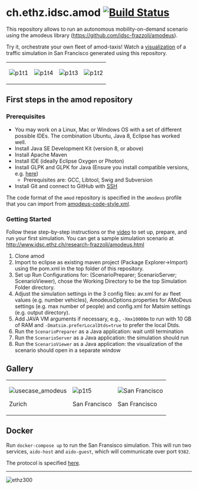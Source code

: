 # ch.ethz.idsc.amod <a href="https://travis-ci.org/idsc-frazzoli/amod"><img src="https://travis-ci.org/idsc-frazzoli/amod.svg?branch=master" alt="Build Status"></a>

This repository allows to run an autonomous mobility-on-demand scenario using the amodeus library (https://github.com/idsc-frazzoli/amodeus).

Try it, orchestrate your own fleet of amod-taxis! Watch a [visualization](https://www.youtube.com/watch?v=QkFtIQQSHto) of a traffic simulation in San Francisco generated using this repository.

<table><tr>
<td>

![p1t1](https://user-images.githubusercontent.com/4012178/38852194-23c0b602-4219-11e8-90af-ce5c589ddf47.png)

<td>

![p1t4](https://user-images.githubusercontent.com/4012178/38852209-30616834-4219-11e8-81db-41fe71f7599e.png)

<td>

![p1t3](https://user-images.githubusercontent.com/4012178/38852252-4f4d178e-4219-11e8-9634-434200922ed0.png)

<td>

![p1t2](https://user-images.githubusercontent.com/4012178/38852212-3200c8d8-4219-11e8-9dad-eb0aa33e1357.png)

</tr></table>

## First steps in the amod repository

### Prerequisites

- You may work on a Linux, Mac or Windows OS with a set of different possible IDEs. The combination Ubuntu, Java 8, Eclipse has worked well. 
- Install Java SE Development Kit (version 8, or above)
- Install Apache Maven
- Install IDE (ideally Eclipse Oxygen or Photon)
- Install GLPK and GLPK for Java (Ensure you install compatible versions, e.g. [here](http://glpk-java.sourceforge.net/gettingStarted.html))
	- Prerequisites are: GCC, Libtool, Swig and Subversion
- Install Git and connect to GitHub with [SSH](https://help.github.com/articles/connecting-to-github-with-ssh/)

The code format of the `amod` repository is specified in the `amodeus` profile that you can import from [amodeus-code-style.xml](https://raw.githubusercontent.com/idsc-frazzoli/amodeus/master/amodeus-code-style.xml).

### Getting Started

Follow these step-by-step instructions or the [video](https://www.youtube.com/watch?v=j2nKGnif5qc) to set up, prepare, and run your first simulation. You can get a sample simulation scenario at http://www.idsc.ethz.ch/research-frazzoli/amodeus.html
1. Clone amod
2. Import to eclipse as existing maven project (Package Explorer->Import) using the pom.xml in the top folder of this repository.
3. Set up Run Configurations for: (ScenarioPreparer; ScenarioServer; ScenarioViewer), chose the Working Directory to be the top Simulation Folder directory.
4. Adjust the simulation settings in the 3 config files: av.xml for av fleet values (e.g. number vehicles), AmodeusOptions.properties for AMoDeus settings (e.g. max number of people) and config.xml for Matsim settings (e.g. output directory). 
5. Add JAVA VM arguments if necessary, e.g., `-Xmx10000m` to run with 10 GB of RAM and `-Dmatsim.preferLocalDtds=true` to prefer the local Dtds. 
6. Run the `ScenarioPreparer` as a Java application: wait until termination
7. Run the `ScenarioServer` as a Java application: the simulation should run
8. Run the `ScenarioViewer` as a Java application: the visualization of the scenario should open in a separate window

## Gallery

<table><tr>
<td>

![usecase_amodeus](https://user-images.githubusercontent.com/4012178/35968174-668b6e54-0cc3-11e8-9c1b-a3e011fa0600.png)

Zurich

<td>

![p1t5](https://user-images.githubusercontent.com/4012178/38852351-ce176dc6-4219-11e8-93a5-7ad58247e82b.png)

San Francisco

<td>

![San Francisco](https://user-images.githubusercontent.com/4012178/37365948-4ab45794-26ff-11e8-8e2d-ceb1b526e962.png)

San Francisco

</tr></table>

## Docker

Run `docker-compose up` to run the San Fransisco simulation. This will run two services, `aido-host` and `aido-guest`, which will communicate over port `9382`.

The protocol is specified [here](https://github.com/idsc-frazzoli/amod/blob/master/doc/aido-client-protocol.md).

---

![ethz300](https://user-images.githubusercontent.com/4012178/45925071-bf9d3b00-bf0e-11e8-9d92-e30650fd6bf6.png)
